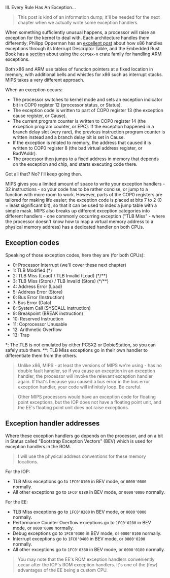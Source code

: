 III. Every Rule Has An Exception...

> This post is kind of an information dump; it'll be needed for the next chapter when we actually
> write some exception handlers.

When something sufficiently unusual happens, a processor will raise an exception for the kernel to
deal with. Each architecture handles them differently; Philipp Opperman has an
[excellent post](https://os.phil-opp.com/cpu-exceptions/) about how x86 handles exceptions through
its Interrupt Descriptor Table, and the Embedded Rust Book has a
[section](https://rust-embedded.github.io/book/start/exceptions.html) about using the `cortex-m`
crate family for handling ARM exceptions.

Both x86 and ARM use tables of function pointers at a fixed location in memory, with additional
bells and whistles for x86 such as interrupt stacks. MIPS takes a very different approach.

When an exception occurs:
- The processor switches to kernel mode and sets an exception indicator bit in COP0 register 12
(processor status, or Status).
- The exception code is written to part of COP0 register 13 (the exception cause register, or
Cause).
- The current program counter is written to COP0 register 14 (the exception program counter, or
EPC). If the exception happened in a branch delay slot (very rare), the previous instruction
program counter is written instead and a branch delay bit is set in Cause.
- If the exception is related to memory, the address that caused it is written to COP0 register
8 (the bad virtual address register, or BadVAddr).
- The processor then jumps to a fixed address in memory that depends on the exception and chip,
and starts executing code there.

Got all that? No? I'll keep going then.

MIPS gives you a limited amount of space to write your exception handlers - 32 instructions - so
your code has to be rather concise, or jump to a function with more room to work. However, parts of
the COP0 registers are tailored for making life easier; the exception code is placed at bits 7 to 2
(0 = least significant bit), so that it can be used to index a jump table with a simple mask. MIPS
also breaks up different exception categories into different handlers - one commonly occurring
exception ("TLB Miss" - where the processor doesn't know how to map a virtual memory address to a
physical memory address) has a dedicated handler on both CPUs.

## Exception codes

Speaking of those exception codes, here they are (for both CPUs):

- 0: Processor Interrupt (we'll cover these next chapter)
- 1: TLB Modified (\*)
- 2: TLB Miss (Load) / TLB Invalid (Load) (\*/\*\*)
- 3: TLB Miss (Store) / TLB Invalid (Store) (\*/\*\*)
- 4: Address Error (Load)
- 5: Address Error (Store)
- 6: Bus Error (Instruction)
- 7: Bus Error (Data)
- 8: System Call (SYSCALL instruction)
- 9: Breakpoint (BREAK instruction)
- 10: Reserved Instruction
- 11: Coprocessor Unusable
- 12: Arithmetic Overflow
- 13: Trap

\*: The TLB is not emulated by either PCSX2 or DobieStation, so you can safely stub them.
\*\*: TLB Miss exceptions go in their own handler to differentiate them from the others.

> Unlike x86, MIPS - at least the versions of MIPS we're using - has no double fault handler, so if
> you cause an exception in an exception handler, the processor will invoke the relevant exception
> handler again. If that's because you caused a bus error in the bus error exception handler, your
> code will infinitely loop. Be careful.

> Other MIPS processors would have an exception code for floating point exceptions, but the IOP
> does not have a floating point unit, and the EE's floating point unit does not raise exceptions.

## Exception handler addresses

Where these exception handlers go depends on the processor, and on a bit in Status called
"Bootstrap Exception Vectors" (BEV) which is used for exception handlers in the ROM.

> I will use the physical address conventions for these memory locations.

For the IOP:
- TLB Miss exceptions go to `1FC0'0100` in BEV mode, or `0000'0000` normally.
- All other exceptions go to `1FC0'0180` in BEV mode, or `0000'0080` normally.

For the EE:
- TLB Miss exceptions go to `1FC0'0200` in BEV mode, or `0000'0000` normally.
- Performance Counter Overflow exceptions go to `1FC0'0280` in BEV mode, or `0000'0080` normally.
- Debug exceptions go to `1FC0'0300` in BEV mode, or `0000'0100` normally.
- Interrupt exceptions go to `1FC0'0400` in BEV mode, or `0000'0200` normally.
- All other exceptions go to `1FC0'0380` in BEV mode, or `0000'0180` normally.

> You may note that the EE's ROM exception handlers conveniently occur after the IOP's ROM
> exception handlers. It's one of the (few) advantages of the EE being a custom CPU.
